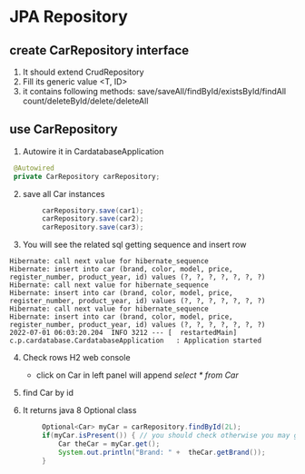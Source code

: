 # JPA Repository

## create CarRepository interface 

1. It should extend CrudRepository
2. Fill its generic value <T, ID>
3. it contains following methods:
   save/saveAll/findById/existsById/findAll
   count/deleteById/delete/deleteAll

## use CarRepository

1. Autowire it in CardatabaseApplication
```java
 @Autowired
 private CarRepository carRepository;
```
2. save all Car instances
```java
		carRepository.save(car1);
		carRepository.save(car2);
		carRepository.save(car3);
```
3. You will see the related sql
 getting sequence and insert row
```text
Hibernate: call next value for hibernate_sequence
Hibernate: insert into car (brand, color, model, price, register_number, product_year, id) values (?, ?, ?, ?, ?, ?, ?)
Hibernate: call next value for hibernate_sequence
Hibernate: insert into car (brand, color, model, price, register_number, product_year, id) values (?, ?, ?, ?, ?, ?, ?)
Hibernate: call next value for hibernate_sequence
Hibernate: insert into car (brand, color, model, price, register_number, product_year, id) values (?, ?, ?, ?, ?, ?, ?)
2022-07-01 06:03:20.204  INFO 3212 --- [  restartedMain] c.p.cardatabase.CardatabaseApplication   : Application started
```
4. Check rows H2 web console
   - click on Car in left panel will append _select * from Car_ 
5. find Car by id

6. It returns java 8 Optional class
```java
		Optional<Car> myCar = carRepository.findById(2L); 
		if(myCar.isPresent()) { // you should check otherwise you may get NoSuchElementException
			Car theCar = myCar.get();
			System.out.println("Brand: " +  theCar.getBrand());
		}
```
